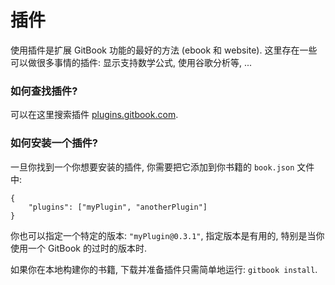 # 插件

使用插件是扩展 GitBook 功能的最好的方法 (ebook 和 website). 这里存在一些可以做很多事情的插件: 显示支持数学公式, 使用谷歌分析等, ...

### 如何查找插件?

可以在这里搜索插件 [plugins.gitbook.com](http://plugins.gitbook.com).

### 如何安装一个插件?

一旦你找到一个你想要安装的插件, 你需要把它添加到你书籍的 `book.json` 文件中:

```
{
	"plugins": ["myPlugin", "anotherPlugin"]
}
```

你也可以指定一个特定的版本: `"myPlugin@0.3.1"`, 指定版本是有用的, 特别是当你使用一个 GitBook 的过时的版本时.

如果你在本地构建你的书籍, 下载并准备插件只需简单地运行: `gitbook install`.



